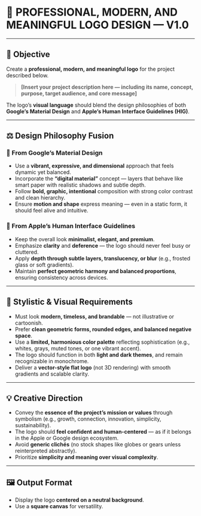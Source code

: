 # 🎨 PROFESSIONAL, MODERN, AND MEANINGFUL LOGO DESIGN — V1.0

---

## 🧭 Objective

Create a **professional, modern, and meaningful logo** for the project described below.

> **[Insert your project description here — including its name, concept, purpose, target audience, and core message]**

The logo’s **visual language** should blend the design philosophies of both **Google’s Material Design** and **Apple’s Human Interface Guidelines (HIG)**.

---

## ⚖️ Design Philosophy Fusion

### 🎨 From Google’s Material Design

-   Use a **vibrant, expressive, and dimensional** approach that feels dynamic yet balanced.
-   Incorporate the **“digital material”** concept — layers that behave like smart paper with realistic shadows and subtle depth.
-   Follow **bold, graphic, intentional** composition with strong color contrast and clean hierarchy.
-   Ensure **motion and shape** express meaning — even in a static form, it should feel alive and intuitive.

### 🍏 From Apple’s Human Interface Guidelines

-   Keep the overall look **minimalist, elegant, and premium**.
-   Emphasize **clarity** and **deference** — the logo should never feel busy or cluttered.
-   Apply **depth through subtle layers, translucency, or blur** (e.g., frosted glass or soft gradients).
-   Maintain **perfect geometric harmony and balanced proportions**, ensuring consistency across devices.

---

## 🧩 Stylistic & Visual Requirements

-   Must look **modern, timeless, and brandable** — not illustrative or cartoonish.
-   Prefer **clean geometric forms, rounded edges, and balanced negative space**.
-   Use a **limited, harmonious color palette** reflecting sophistication (e.g., whites, grays, muted tones, or one vibrant accent).
-   The logo should function in both **light and dark themes**, and remain recognizable in monochrome.
-   Deliver a **vector-style flat logo** (not 3D rendering) with smooth gradients and scalable clarity.

---

## 💡 Creative Direction

-   Convey the **essence of the project’s mission or values** through symbolism (e.g., growth, connection, innovation, simplicity, sustainability).
-   The logo should **feel confident and human-centered** — as if it belongs in the Apple or Google design ecosystem.
-   Avoid **generic clichés** (no stock shapes like globes or gears unless reinterpreted abstractly).
-   Prioritize **simplicity and meaning over visual complexity**.

---

## 🖼️ Output Format

-   Display the logo **centered on a neutral background**.
-   Use a **square canvas** for versatility.
